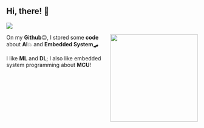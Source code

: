 ## Hi, there! 👏 

![](https://visitor-badge.glitch.me/badge?page_id=callmewenhao)

<img align='right' src="https://media.giphy.com/media/MeJgB3yMMwIaHmKD4z/giphy.gif" width="230">

On my **Github**😉, I stored some **code** about **AI**💥 and **Embedded System**🛹

I like **ML** and **DL**; I also like embedded system programming about **MCU**!
